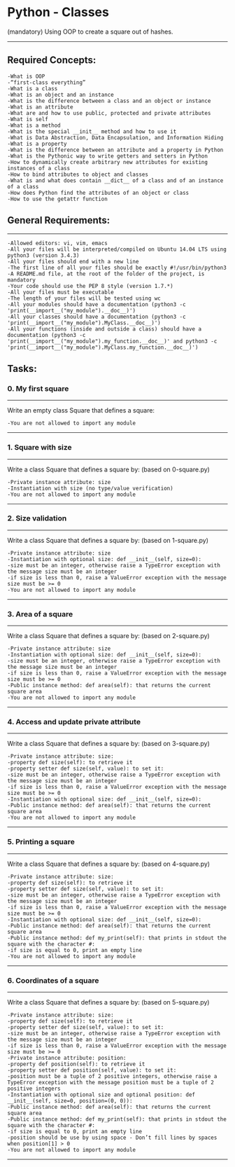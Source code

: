 # Python - Classes


(mandatory) Using OOP to create a square out of hashes.

_____________________________________________________________________________________________
## Required Concepts:

	-What is OOP
	-“first-class everything”
	-What is a class
	-What is an object and an instance
	-What is the difference between a class and an object or instance
	-What is an attribute
	-What are and how to use public, protected and private attributes
	-What is self
	-What is a method
	-What is the special __init__ method and how to use it
	-What is Data Abstraction, Data Encapsulation, and Information Hiding
	-What is a property
	-What is the difference between an attribute and a property in Python
	-What is the Pythonic way to write getters and setters in Python
	-How to dynamically create arbitrary new attributes for existing instances of a class
	-How to bind attributes to object and classes
	-What is and what does contain __dict__ of a class and of an instance of a class
	-How does Python find the attributes of an object or class
	-How to use the getattr function


## General Requirements:

_______________________________________________________________________________________________
	-Allowed editors: vi, vim, emacs
	-All your files will be interpreted/compiled on Ubuntu 14.04 LTS using python3 (version 3.4.3)
	-All your files should end with a new line
	-The first line of all your files should be exactly #!/usr/bin/python3
	-A README.md file, at the root of the folder of the project, is mandatory
	-Your code should use the PEP 8 style (version 1.7.*)
	-All your files must be executable
	-The length of your files will be tested using wc
	-All your modules should have a documentation (python3 -c 'print(__import__("my_module").__doc__)')
	-All your classes should have a documentation (python3 -c 'print(__import__("my_module").MyClass.__doc__)')
	-All your functions (inside and outside a class) should have a documentation (python3 -c 'print(__import__("my_module").my_function.__doc__)' and python3 -c 'print(__import__("my_module").MyClass.my_function.__doc__)')


## Tasks:


### 0. My first square
_________________________________________________________________________
Write an empty class Square that defines a square:

	-You are not allowed to import any module

_________________________________________________________________________

### 1. Square with size
_________________________________________________________________________
Write a class Square that defines a square by: (based on 0-square.py)

	-Private instance attribute: size
	-Instantiation with size (no type/value verification)
	-You are not allowed to import any module

_________________________________________________________________________

### 2. Size validation
_________________________________________________________________________
Write a class Square that defines a square by: (based on 1-square.py)

	-Private instance attribute: size
	-Instantiation with optional size: def __init__(self, size=0):
	-size must be an integer, otherwise raise a TypeError exception with the message size must be an integer
	-if size is less than 0, raise a ValueError exception with the message size must be >= 0
	-You are not allowed to import any module

_________________________________________________________________________

### 3. Area of a square
_________________________________________________________________________
Write a class Square that defines a square by: (based on 2-square.py)

	-Private instance attribute: size
	-Instantiation with optional size: def __init__(self, size=0):
	-size must be an integer, otherwise raise a TypeError exception with the message size must be an integer
	-if size is less than 0, raise a ValueError exception with the message size must be >= 0
	-Public instance method: def area(self): that returns the current square area
	-You are not allowed to import any module
_________________________________________________________________________


### 4. Access and update private attribute
_________________________________________________________________________
Write a class Square that defines a square by: (based on 3-square.py)

	-Private instance attribute: size:
	-property def size(self): to retrieve it
	-property setter def size(self, value): to set it:
	-size must be an integer, otherwise raise a TypeError exception with the message size must be an integer
	-if size is less than 0, raise a ValueError exception with the message size must be >= 0
	-Instantiation with optional size: def __init__(self, size=0):
	-Public instance method: def area(self): that returns the current square area
	-You are not allowed to import any module
_________________________________________________________________________

### 5. Printing a square
_________________________________________________________________________
Write a class Square that defines a square by: (based on 4-square.py)

	-Private instance attribute: size:
	-property def size(self): to retrieve it
	-property setter def size(self, value): to set it:
	-size must be an integer, otherwise raise a TypeError exception with the message size must be an integer
	-if size is less than 0, raise a ValueError exception with the message size must be >= 0
	-Instantiation with optional size: def __init__(self, size=0):
	-Public instance method: def area(self): that returns the current square area
	-Public instance method: def my_print(self): that prints in stdout the square with the character #:
	-if size is equal to 0, print an empty line
	-You are not allowed to import any module


_________________________________________________________________________

### 6. Coordinates of a square
_________________________________________________________________________
Write a class Square that defines a square by: (based on 5-square.py)

	-Private instance attribute: size:
	-property def size(self): to retrieve it
	-property setter def size(self, value): to set it:
	-size must be an integer, otherwise raise a TypeError exception with the message size must be an integer
	-if size is less than 0, raise a ValueError exception with the message size must be >= 0
	-Private instance attribute: position:
	-property def position(self): to retrieve it
	-property setter def position(self, value): to set it:
	-position must be a tuple of 2 positive integers, otherwise raise a TypeError exception with the message position must be a tuple of 2 positive integers
	-Instantiation with optional size and optional position: def __init__(self, size=0, position=(0, 0)):
	-Public instance method: def area(self): that returns the current square area
	-Public instance method: def my_print(self): that prints in stdout the square with the character #:
	-if size is equal to 0, print an empty line
	-position should be use by using space - Don’t fill lines by spaces when position[1] > 0
	-You are not allowed to import any module

___________________________________________________________________________________________________
